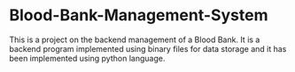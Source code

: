 # Blood-Bank-Management-System
This is a project on the backend management of a Blood Bank. It is a backend program implemented using binary files for data storage and it has been implemented using python language.
